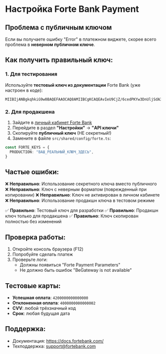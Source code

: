 # Настройка Forte Bank Payment

## Проблема с публичным ключом

Если вы получаете ошибку "Error" в платежном виджете, скорее всего проблема в **неверном публичном ключе**.

## Как получить правильный ключ:

### 1. Для тестирования
Используйте **тестовый ключ из документации** Forte Bank (уже настроен в коде):
```
MIIBIjANBgkqhkiG9w0BAQEFAAOCAQ8AMIIBCgKCAQEAvIeU9CjZ/6cedPKYw3DnUljSdA3Qx75ysisIDTzMxaPNFBN9WuRhPq6TBAoibwclVZuQ5CLWSj4SOY3ifUtzF22DCUUt+XoceVS0dl9HG7HfVOxv+tD/zzP86N+yyjNiJl7sY48TcNzjSoqdQGIL+YAqGJpi3x+5UuXQI1x3XbGTpzhe20BPHMMx4Jpr8T04v0R+KabNTDrPUVBvCEFafXEW5hVoDVb27QfdKyrR2kwfMmaIVl/IcS6GXArWX9EMwmTqMUtNQBeI+VJSokmsZbVAhz5Zypr59vs2GjoPQYa3owJNBKFqV3tGLG5DFNv/Qeb8Kr+f7qWMiAnvGp4jhQIDAQAB
```

### 2. Для продакшена
1. Зайдите в [личный кабинет Forte Bank](https://merchant.fortebank.com/)
2. Перейдите в раздел **"Настройки"** → **"API ключи"**
3. Скопируйте **публичный ключ** (НЕ секретный!)
4. Замените в файле `src/shared/config/forte.ts`:

```typescript
const FORTE_KEYS = {
  PRODUCTION: "ВАШ_РЕАЛЬНЫЙ_КЛЮЧ_ЗДЕСЬ",
}
```

## Частые ошибки:

❌ **Неправильно**: Использование секретного ключа вместо публичного
❌ **Неправильно**: Ключ с неверным форматом (поврежденный при копировании)
❌ **Неправильно**: Ключ не активирован в личном кабинете
❌ **Неправильно**: Использование продакшн ключа в тестовом режиме

✅ **Правильно**: Тестовый ключ для разработки
✅ **Правильно**: Продакшн ключ только для продакшена
✅ **Правильно**: Ключ скопирован полностью без изменений

## Проверка работы:

1. Откройте консоль браузера (F12)
2. Попробуйте сделать платеж
3. Проверьте логи:
   - Должны появиться "Forte Payment Parameters"
   - Не должно быть ошибок "BeGateway is not available"

## Тестовые карты:

- **Успешная оплата**: `4200000000000000`
- **Отклоненная оплата**: `4000000000000002`
- **CVV**: любой трёхзначный код
- **Срок**: любая будущая дата

## Поддержка:

- Документация: https://docs.fortebank.com/
- Техподдержка: support@fortebank.com
